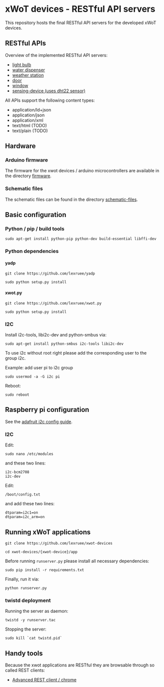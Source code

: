 # xWoT devices - RESTful API servers

This repository hosts the final RESTful API servers for the developed xWoT devices.


## RESTful APIs

Overview of the implemented RESTful API servers:
 * [light bulb](https://github.com/lexruee/xwot-devices/tree/master/lightbulb)
 * [water dispenser](https://github.com/lexruee/xwot-devices/tree/master/waterdispenser)
 * [weather station](https://github.com/lexruee/xwot-devices/tree/master/weatherstation)
 * [door](https://github.com/lexruee/xwot-devices/tree/master/door)
 * [window](https://github.com/lexruee/xwot-devices/tree/master/window)
 * [sensing-device (uses dht22 sensor)](https://github.com/lexruee/xwot-devices/tree/master/sensing-device)

All APIs support the following content types:
 * application/ld+json
 * application/json
 * application/xml
 * text/html (TODO)
 * text/plain (TODO)

## Hardware
### Arduino firmware

The firmware for the xwot devices / arduino microcontrollers are available in the directory [firmware](https://github.com/lexruee/xwot-devices/tree/master/firmware).

### Schematic files

The schematic files can be found in the directory [schematic-files](https://github.com/lexruee/xwot-devices/tree/master/schematic-files).

## Basic configuration

### Python / pip / build tools
```
sudo apt-get install python-pip python-dev build-essential libffi-dev
```


### Python dependencies
#### yadp
```
git clone https://github.com/lexruee/yadp
```

```
sudo python setup.py install
```

#### xwot.py
```
git clone https://github.com/lexruee/xwot.py
```

```
sudo python setup.py install
```

### I2C

Install i2c-tools, libi2c-dev and python-smbus via:

```
sudo apt-get install python-smbus i2c-tools libi2c-dev
```

To use i2c without root right please add the corresponding user to the group i2c.

Example: add user pi to i2c group
```
sudo usermod -a -G i2c pi
```

Reboot:
```
sudo reboot
```

## Raspberry pi configuration

See the [adafruit i2c config guide](https://learn.adafruit.com/adafruits-raspberry-pi-lesson-4-gpio-setup/configuring-i2c).

### I2C
Edit:
```
sudo nano /etc/modules
```

and these two lines:

```
i2c-bcm2708
i2c-dev
```

Edit:
```
/boot/config.txt
```

and add these two lines:

```
dtparam=i2c1=on
dtparam=i2c_arm=on
```

## Running xWoT applications


```
git clone https://github.com/lexruee/xwot-devices
```

```
cd xwot-devices/{xwot-device}/app
```

Before running `runserver.py` please install all necessary dependencies:

```
sudo pip install -r requirements.txt
```

Finally, run it via:
```
python runserver.py
```

### twistd deployment
Running the server as daemon:
```
twistd -y runserver.tac
```

Stopping the server:
```
sudo kill `cat twistd.pid`
```



## Handy tools

Because the xwot applications are RESTful they are browsable through so called REST clients:

* [Advanced REST client / chrome](https://chrome.google.com/webstore/detail/advanced-rest-client/hgmloofddffdnphfgcellkdfbfbjeloo)
